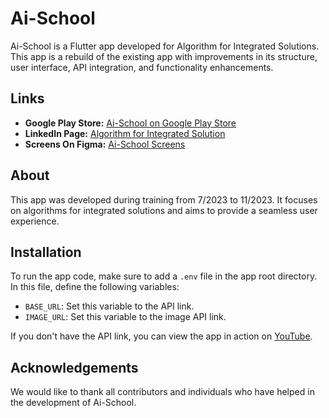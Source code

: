# Ai-School

Ai-School is a Flutter app developed for Algorithm for Integrated Solutions. This app is a rebuild of the existing app with improvements in its structure, user interface, API integration, and functionality enhancements.

## Links
- **Google Play Store:** [Ai-School on Google Play Store](https://play.google.com/store/apps/details?id=com.algorithmsintegratedsolution.egabat1)
- **LinkedIn Page:** [Algorithm for Integrated Solution](https://www.linkedin.com/company/algorithm-for-integrated-solution/)
- **Screens On Figma:** [Ai-School Screens](https://www.figma.com/file/bCIRepHjujxopuNvV2dn3I/Ai-School-Screens)


## About
This app was developed during training from 7/2023 to 11/2023. It focuses on algorithms for integrated solutions and aims to provide a seamless user experience.

## Installation
To run the app code, make sure to add a `.env` file in the app root directory. In this file, define the following variables:
- `BASE_URL`: Set this variable to the API link.
- `IMAGE_URL`: Set this variable to the image API link.

If you don't have the API link, you can view the app in action on [YouTube](https://youtu.be/PAxrAVX2LC8).

## Acknowledgements
We would like to thank all contributors and individuals who have helped in the development of Ai-School.
